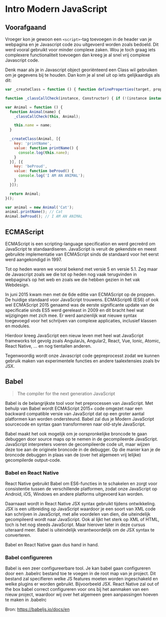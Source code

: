 # Intro Modern JavaScript

## Voorafgaand
Vroeger kon je gewoon een ```<script>```-tag toevoegen in de header van je webpagina en je Javascript code zou uitgevoerd worden zoals bedoeld. Dit werd vooral gebruikt voor minder complexe zaken. Wou je toch graag iets complexere functionaliteit toevoegen dan kreeg je al snel vrij complexe Javascript code.

Denk maar als je in Javascript object georiënteerd een Class wil gebruiken om je gegevens bij te houden. Dan kom je al snel uit op iets gelijkaardigs als dit:
```JavaScript
var _createClass = function () { function defineProperties(target, props) { for (var i = 0; i < props.length; i++) { var descriptor = props[i]; descriptor.enumerable = descriptor.enumerable || false; descriptor.configurable = true; if ("value" in descriptor) descriptor.writable = true; Object.defineProperty(target, descriptor.key, descriptor); } } return function (Constructor, protoProps, staticProps) { if (protoProps) defineProperties(Constructor.prototype, protoProps); if (staticProps) defineProperties(Constructor, staticProps); return Constructor; }; }();

function _classCallCheck(instance, Constructor) { if (!(instance instanceof Constructor)) { throw new TypeError("Cannot call a class as a function"); } }

var Animal = function () {
  function Animal(name) {
    _classCallCheck(this, Animal);

    this.name = name;
  }

  _createClass(Animal, [{
    key: 'printName',
    value: function printName() {
      console.log(this.name);
    }
  }], [{
    key: 'beProud',
    value: function beProud() {
      console.log('I AM AN ANIMAL');
    }
  }]);

  return Animal;
}();

var animal = new Animal('Cat');
animal.printName(); // Cat
Animal.beProud(); // I AM AN ANIMAL
```
## ECMAScript
ECMAScript is een scripting-language specification en werd gecreërd om JavaScript te standaardiseren. JavaScript is veruit de gekendste en meest gebruikte implementatie van ECMAScript sinds de standaard voor het eerst werd aangekondigd in 1997.

Tot op heden waren we vooral bekend met versie 5 en versie 5.1. Zeg maar de Javascript zoals we die tot op heden nog vaak terugvinden in webpagina’s op het web en zoals we die hebben gezien in het vak Webdesign.

In juni 2015 kwam men met de 6de editie van ECMAScript op de proppen. De huidige standaard voor JavaScript trouwens. ECMAScript6 (ES6) of ook wel ECMAScript 2015 genaamd was de eerste significante update van de specificatie sinds ES5 werd gereleast in 2009 en dit bracht heel wat wijzigingen met zich mee. Er werd aanzienlijk wat nieuwe syntax toegevoegd voor het schrijven van complexe applicaties, inclusief klassen en modules.

Hierdoor kreeg JavaScript een nieuw leven met heel wat JavaScript frameworks tot gevolg zoals AngularJs, Angular2, React, Vue, Ionic, Atomic, React Native, … en nog tientallen anderen.

Tegenwoordig wordt onze Javascript code gepreprocesst zodat we kunnen gebruik maken van experimentele functies en andere taalextensies zoals bv JSX.

## Babel
>The compiler for the next generation JavaScript

Babel is de belangrijkste tool voor het preprocessen van JavaScript. Met behulp van Babel wordt ECMAScript 2015+ code omgezet naar een backward compatible versie van JavaScript dat op een groter aantal platformen kan worden ondersteund.
Babel zal dus je Modern JavaScript sourcecode en syntax gaan transformeren naar old-style JavaScript.

Babel maakt het ook mogelijk om je oorspronkelijke broncode te gaan debuggen door source maps op te nemen in de gecompileerde JavaScript. JavaScript interpreters voeren de gecompileerde code uit, maar wijzen deze toe aan de originele broncode in de debugger. Op die manier kan je de broncode debuggen in plaas van de (over het algemeen vrij lelijke) gecompilerde output-code.

### Babel en React Native
React Native gebruikt Babel om ES6-functies in te schakelen en zorgt voor consistentie tussen de verschillende platformen, zodat onze JavaScript op Android, iOS, Windows en andere platforms uitgevoerd kan worden.

Daarnaast wordt in React Native JSX syntax gebruikt tijdens ontwikkeling. JSX is een uitbreiding op JavaScript waardoor je een soort van XML code kan schrijven in JavaScript, met alle voordelen van dien, die uiteindelijk gecompileerd wordt naar JavaScript. Ook al lijkt het sterk op XML of HTML, toch is het nog steeds JavaScript. Maar hierover later in deze cursus uiteraard meer.
Babel is uiteindelijk verantwoordelijk om de JSX syntax te converteren.

Babel en React Native gaan dus hand in hand.

### Babel configureren
Babel is een zeer configureerbare tool. Je kan babel gaan configureren door een .babelrc bestand toe te voegen in de root map van je project. Dit bestand zal specifieren welke JS features moeten worden ingeschakeld en welke plugins er worden gebruikt. Bijvoorbeeld JSX. React Native zal out of the box babel correct configureren voor ons bij het aanmaken van een nieuw project, waardoor wij over het algemeen geen aanpassingen hoeven te maken in .babelrc

Bron: https://babeljs.io/docs/en
